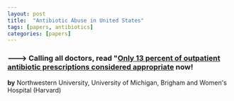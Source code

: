 ```yaml
---
layout: post
title:  "Antibiotic Abuse in United States"
tags: [papers, antibiotics] 
categories: [papers] 
---
```


### ---> Calling all doctors, read "[Only 13 percent of outpatient antibiotic prescriptions considered appropriate][ab-link] now!

__by__ Northwestern University, University of Michigan, Brigham and Women's Hospital (Harvard) 




[ab-link]: https://news.northwestern.edu/stories/2019/01/antibiotic-prescriptions-appropriateness/#.XFDj7oDfiDY.twitter

